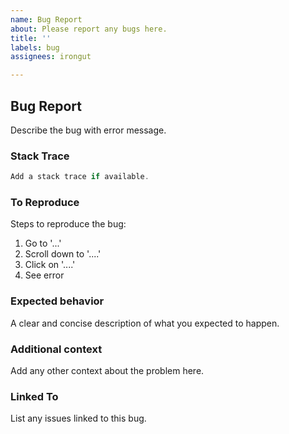 ```yaml
---
name: Bug Report
about: Please report any bugs here.
title: ''
labels: bug
assignees: irongut

---
```


## Bug Report

Describe the bug with error message.

### Stack Trace
```c#
Add a stack trace if available.
```

### To Reproduce
Steps to reproduce the bug:
1. Go to '...'
2. Scroll down to '....'
3. Click on '....'
4. See error

### Expected behavior
A clear and concise description of what you expected to happen.

### Additional context
Add any other context about the problem here.

### Linked To
List any issues linked to this bug.
